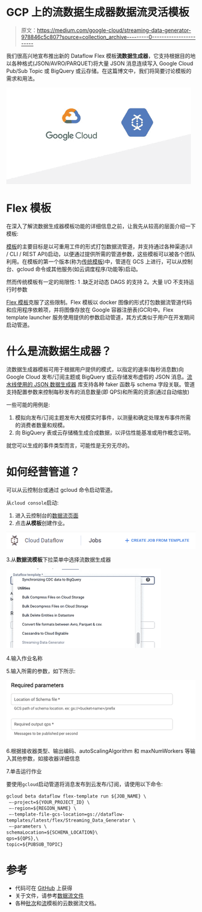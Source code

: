 # GCP 上的流数据生成器数据流灵活模板

> 原文：<https://medium.com/google-cloud/streaming-data-generator-978846c5c807?source=collection_archive---------0----------------------->

我们很高兴地宣布推出新的 Dataflow Flex 模板**流数据生成器**，它支持根据目的地以各种格式(JSON/AVRO/PARQUET)将大量 JSON 消息连续写入 Google Cloud Pub/Sub Topic 或 BigQuery 或云存储。在这篇博文中，我们将简要讨论模板的需求和用法。

![](img/619a4285cd8078eb75fb9c6b9289b2ed.png)

# **Flex 模板**

在深入了解流数据生成器模板功能的详细信息之前，让我先从较高的层面介绍一下模板:

[模板](https://cloud.google.com/dataflow/docs/guides/templates/overview)的主要目标是以可重用工件的形式打包数据流管道，并支持通过各种渠道(UI / CLI / REST API)启动，以便通过提供所需的管道参数，这些模板可以被各个团队利用。在模板的第一个版本(称为[传统模板](https://cloud.google.com/dataflow/docs/guides/templates/creating-templates))中，管道在 GCS 上进行，可以从控制台、gcloud 命令或其他服务(如云调度程序/功能等)启动。

然而传统模板有一定的局限性:
1 .缺乏对动态 DAGS 的支持
2。大量 I/O 不支持运行时参数

[Flex 模板](https://cloud.google.com/dataflow/docs/guides/templates/using-flex-templates)克服了这些限制。Flex 模板以 docker 图像的形式打包数据流管道代码和应用程序依赖项，并将图像存放在 Google 容器注册表(GCR)中。Flex template launcher 服务使用提供的参数启动管道，其方式类似于用户在开发期间启动管道。

# **什么是流数据生成器？**

流数据生成器模板可用于根据用户提供的模式，以指定的速率(每秒消息数)向 Google Cloud 发布/订阅主题或 BigQuery 或云存储发布虚假的 JSON 消息。[流水线使用的 JSON 数据生成器](https://github.com/vincentrussell/json-data-generator) 库支持各种 faker 函数与 schema 字段关联。管道支持配置参数来控制每秒发布的消息数量(即 QPS)和所需的资源(通过自动缩放)

一些可能的用例是:

1.  模拟向发布/订阅主题发布大规模实时事件，以测量和确定处理发布事件所需的消费者数量和规模。
2.  向 BigQuery 表或云存储桶生成合成数据，以评估性能基准或用作概念证明。

就您可以生成的事件类型而言，可能性是无穷无尽的。

# **如何经营管道？**

可以从云控制台或通过 gcloud 命令启动管道。

从`cloud console`启动:

1.  进入云控制台的[数据流页面](https://console.cloud.google.com/dataflow/jobs)
2.  点击**从模板**创建作业。

![](img/3da4d6ec43b37bb8a07a4c03a74455b4.png)

3.从**数据流模板**下拉菜单中选择流数据生成器

![](img/6a6c7731ac3897fdf4530752f2aae456.png)

4.输入作业名称

5.输入所需的参数，如下所示:

![](img/26046109a91d26b10972b77950aa11d0.png)

6.根据接收器类型、输出编码、autoScalingAlgorithm 和 maxNumWorkers 等输入其他参数，如接收器详细信息

7.单击运行作业

要使用`gcloud`启动管道将消息发布到云发布/订阅，请使用以下命令:

```
gcloud beta dataflow flex-template run ${JOB_NAME} \
 —-project=${YOUR_PROJECT_ID} \
 —-region=${REGION_NAME} \
 —-template-file-gcs-location=gs://dataflow-templates/latest/flex/Streaming_Data_Generator \
 —-parameters \
schemaLocation=${SCHEMA_LOCATION}\
qps=${QPS},\
topic=${PUBSUB_TOPIC}
```

# 参考

*   代码可在 [GitHub](https://github.com/GoogleCloudPlatform/DataflowTemplates/tree/master/v2/streaming-data-generator) 上获得
*   关于文件，请参考[数据流文件](https://cloud.google.com/dataflow/docs/guides/templates/provided-utilities#streamingdatagenerator)
*   各种[批次](https://cloud.google.com/dataflow/docs/guides/templates/provided-batch)和[流](https://cloud.google.com/dataflow/docs/guides/templates/provided-streaming)模板的云数据流文档。